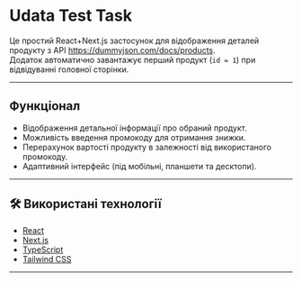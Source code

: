 # Udata Test Task

Це простий React+Next.js застосунок для відображення деталей продукту з API https://dummyjson.com/docs/products.  
Додаток автоматично завантажує перший продукт (`id = 1`) при відвідуванні головної сторінки.

---

## Функціонал

- Відображення детальної інформації про обраний продукт.
- Можливість введення промокоду для отримання знижки.
- Перерахунок вартості продукту в залежності від використаного промокоду.
- Адаптивний інтерфейс (під мобільні, планшети та десктопи).

---

## 🛠 Використані технології

- [React](https://react.dev/)
- [Next.js](https://nextjs.org)
- [TypeScript](https://www.typescriptlang.org/)
- [Tailwind CSS](https://tailwindcss.com/)

---
